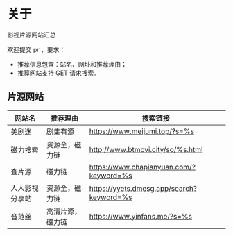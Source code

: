 # 关于

影视片源网站汇总

欢迎提交 pr ，要求：
- 推荐信息包含：站名、网址和推荐理由；
- 推荐网站支持 GET 请求搜索。

## 片源网站

| 网站名 | 推荐理由 | 搜索链接 | 
| ------|------|---------- |
| 美剧迷 | 剧集有源 | https://www.meijumi.top/?s=%s 
| 磁力搜索 | 资源全，磁力链 | http://www.btmovi.city/so/%s.html 
| 查片源 | 磁力链 | https://www.chapianyuan.com/?keyword=%s
| 人人影视分享站 | 资源全，磁力链 | https://yyets.dmesg.app/search?keyword=%s 
| 音范丝 | 高清片源，磁力链 | https://www.yinfans.me/?s=%s
